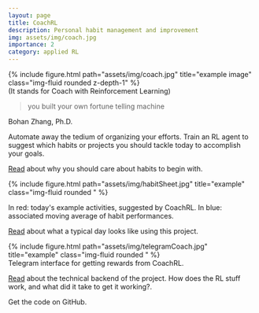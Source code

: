 ```yaml
---
layout: page
title: CoachRL
description: Personal habit management and improvement
img: assets/img/coach.jpg
importance: 2
category: applied RL
---
```




<div class="row justify-content-sm-center">
    <div class="col-sm-8 mt-3 mt-md-0">
        {% include figure.html path="assets/img/coach.jpg" title="example image" class="img-fluid rounded z-depth-1" %}
    </div>
   
</div>
<div class="caption">
    (It stands for Coach with Reinforcement Learning)
</div>


>you built your own fortune telling machine

<div class="caption">
Bohan Zhang, Ph.D.
</div>


Automate away the tedium of organizing your efforts. Train an RL agent to suggest which habits or projects you should tackle today to accomplish your goals. 

[Read](/blog/2023/distill/) about why you should care about habits to begin with.

{% include figure.html path="assets/img/habitSheet.jpg" title="example" class="img-fluid rounded " %} 
<div class="caption">
In red: today's example activities, suggested by CoachRL. In blue: associated moving average of habit performances.
</div>

[Read](/blog/2023/CoachRLHighLevel/) about what a typical day looks like using this project.



<div class="row">
<div class="col">
</div>
<div class="col-8">
{% include figure.html path="assets/img/telegramCoach.jpg" title="example" class="img-fluid rounded " %}
</div>
 <div class="col">
</div>
</div>
<div class="caption">
Telegram interface for getting rewards from CoachRL.
</div>


[Read](/blog/2023/CoachRLDetails/) about the technical backend of the project. 
How does the RL stuff work, and what did it take to get it working?.

Get the code on GitHub.

